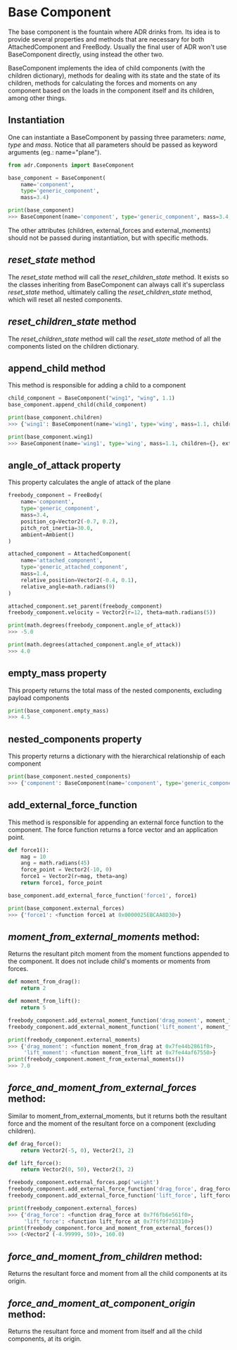 # Base Component

The base component is the fountain where ADR drinks from. Its idea is to provide
several properties and methods that are necessary for both AttachedComponent and
FreeBody. Usually the final user of ADR won't use BaseComponent directly, using instead the other two.

BaseComponent implements the idea of child components (with the children dictionary), methods for dealing with its state and the state of its children, methods for calculating the forces and moments on any component based on the loads in the component itself and its children, among other things.

## Instantiation
One can instantiate a BaseComponent by passing three parameters: *name*, *type* and *mass*. Notice that all parameters should be passed as keyword arguments (eg.: name="plane").
``` python
from adr.Components import BaseComponent

base_component = BaseComponent(
    name='component',
    type='generic_component',
    mass=3.4)

print(base_component)
>>> BaseComponent(name='component', type='generic_component', mass=3.4, children={}, external_forces={}, external_moments={})
```

The other attributes (children, external_forces and external_moments) should not be passed during instantiation, but with specific methods.

## *reset_state* method
The *reset_state* method will call the *reset_children_state* method.
It exists so the classes inheriting from BaseComponent can always call it's superclass *reset_state* method, ultimately calling the *reset_children_state* method, which will reset all nested components.

## *reset_children_state* method
The *reset_children_state* method will call the *reset_state* method of all the components listed on the children dictionary.

## append_child method
This method is responsible for adding a child to a component
``` python
child_component = BaseComponent("wing1", "wing", 1.1)
base_component.append_child(child_component)

print(base_component.children)
>>> {'wing1': BaseComponent(name='wing1', type='wing', mass=1.1, children={}, external_forces={}, external_moments={})}

print(base_component.wing1)
>>> BaseComponent(name='wing1', type='wing', mass=1.1, children={}, external_forces={}, external_moments={})
```
## angle_of_attack property
This property calculates the angle of attack of the plane
```python
freebody_component = FreeBody(
    name='component',
    type='generic_component',
    mass=3.4,
    position_cg=Vector2(-0.7, 0.2),
    pitch_rot_inertia=30.0,
    ambient=Ambient()
)

attached_component = AttachedComponent(
    name='attached_component',
    type='generic_attached_component',
    mass=1.4,
    relative_position=Vector2(-0.4, 0.1),
    relative_angle=math.radians(9)
)

attached_component.set_parent(freebody_component)
freebody_component.velocity = Vector2(r=12, theta=math.radians(5))

print(math.degrees(freebody_component.angle_of_attack))
>>> -5.0

print(math.degrees(attached_component.angle_of_attack))
>>> 4.0
```

## empty_mass property
This property returns the total mass of the nested components, excluding payload components
```python
print(base_component.empty_mass)
>>> 4.5
```
## nested_components property
This property returns a dictionary with the hierarchical relationship of each component
```python
print(base_component.nested_components)
>>> {'component': BaseComponent(name='component', type='generic_component', mass=3.4, children={'wing1': BaseComponent(name='wing1', type='wing', mass=1.1, children={}, external_forces={}, external_moments={})}, external_forces={}, external_moments={}), 'wing1': BaseComponent(name='wing1', type='wing', mass=1.1, children={}, external_forces={}, external_moments={})}
```
## add_external_force_function
This method is responsible for appending an external force function to the component. The force function returns a force vector and an application point.
```python
def force1():
    mag = 10
    ang = math.radians(45)
    force_point = Vector2(-10, 0)
    force1 = Vector2(r=mag, theta=ang)
    return force1, force_point

base_component.add_external_force_function('force1', force1)

print(base_component.external_forces)
>>> {'force1': <function force1 at 0x0000025EBCAA8D30>}
```

## *moment_from_external_moments* method:
Returns the resultant pitch moment from the moment functions appended to the
component. It does not include child's moments or moments from forces.
```python
def moment_from_drag():
    return 2

def moment_from_lift():
    return 5

freebody_component.add_external_moment_function('drag_moment', moment_from_drag)
freebody_component.add_external_moment_function('lift_moment', moment_from_lift)

print(freebody_component.external_moments)
>>> {'drag_moment': <function moment_from_drag at 0x7fe44b2861f0>, 
     'lift_moment': <function moment_from_lift at 0x7fe44af67550>}
print(freebody_component.moment_from_external_moments())
>>> 7.0
```

## *force_and_moment_from_external_forces* method:
Similar to moment_from_external_moments, but it returns both the resultant force
and the moment of the resultant force on a component (excluding children).
```python
def drag_force():
    return Vector2(-5, 0), Vector2(3, 2)

def lift_force():
    return Vector2(0, 50), Vector2(3, 2)

freebody_component.external_forces.pop('weight')
freebody_component.add_external_force_function('drag_force', drag_force)
freebody_component.add_external_force_function('lift_force', lift_force)

print(freebody_component.external_forces)
>>> {'drag_force': <function drag_force at 0x7f6fb6e561f0>,
     'lift_force': <function lift_force at 0x7f6f9f7d3310>}
print(freebody_component.force_and_moment_from_external_forces())
>>> (<Vector2 (-4.99999, 50)>, 160.0)
```
## *force_and_moment_from_children* method:
Returns the resultant force and moment from all the child components at its origin.

## *force_and_moment_at_component_origin* method:
Returns the resultant force and moment from itself and all the child components, at its origin.
